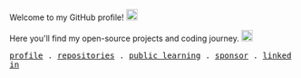 <p>
Welcome to my GitHub profile! <img src="https://vczb.github.io/assets/images/hithere.gif" alt="Hi there" height="20" /> 
</p>
<p>
Here you'll find my open-source projects and coding journey.  <img src="https://vczb.github.io/assets/images/rocket.gif" alt="Animated rocket" height="20" /> 
</p>
<p>
  <samp>
    <a href="https://github.com/vczb">profile</a> .
    <a href="https://github.com/vczb?tab=repositories">repositories</a> .
    <a href="https://github.com/users/vczb/projects/2">public learning</a> .
    <a href="https://github.com/sponsors/vczb">sponsor</a> .
    <a href="https://www.linkedin.com/in/vczb/">linked in</a>
  </samp>
</p>
